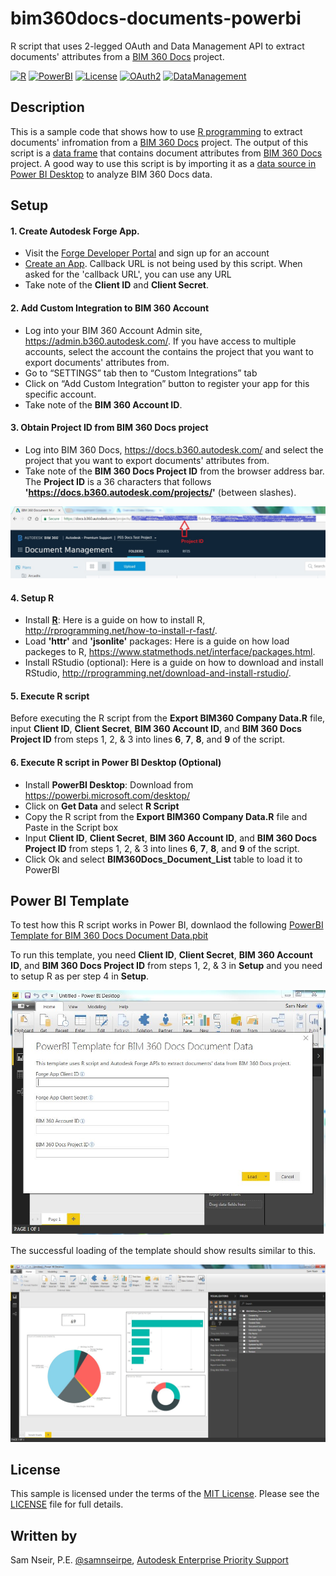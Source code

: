# bim360docs-documents-powerbi

R script that uses 2-legged OAuth and Data Management API to extract documents' attributes from a [BIM 360 Docs](https://docs.b360.autodesk.com/login) project.

[![R](http://img.shields.io/:R-v3.4.1-blue.svg)](https://www.r-project.org/)
[![PowerBI](https://img.shields.io/badge/PowerBI-v2.51-blue.svg)](http://powerbi.microsoft.com/)
[![License](http://img.shields.io/:license-mit-blue.svg)](http://opensource.org/licenses/MIT) 
[![OAuth2](https://img.shields.io/badge/OAuth2-v2-green.svg)](http://developer.autodesk.com/)
[![DataManagement](https://img.shields.io/badge/Data%20Management-v2-green.svg)](http://developer.autodesk.com/)


## Description

This is a sample code that shows how to use [R programming](https://www.r-project.org/) to extract documents' infromation from a [BIM 360 Docs](https://docs.b360.autodesk.com/login) project. The output of this script is a [data frame](http://www.r-tutor.com/r-introduction/data-frame) that contains document attributes from [BIM 360 Docs](https://adocs.b360.autodesk.com/login) project. A good way to use this script is by importing it as a [data source in Power BI Desktop](https://powerbi.microsoft.com/en-us/documentation/powerbi-desktop-data-sources/) to analyze BIM 360 Docs data.

## Setup
#### 1. Create Autodesk Forge App.
* Visit the [Forge Developer Portal](https://developer.autodesk.com) and sign up for an account
* [Create an App](https://developer.autodesk.com/myapps/create). Callback URL is not being used by this script. When asked for the 'callback URL', you can use any URL
* Take note of the **Client ID** and **Client Secret**.

#### 2. Add Custom Integration to BIM 360 Account
* Log into your BIM 360 Account Admin site, https://admin.b360.autodesk.com/. If you have access to multiple accounts, select the account the contains the project that you want to export documents' attributes from.
* Go to “SETTINGS” tab then to “Custom Integrations” tab
* Click on “Add Custom Integration” button to register your app for this specific account.
* Take note of the **BIM 360 Account ID**.

#### 3. Obtain Project ID from BIM 360 Docs project
* Log into BIM 360 Docs, https://docs.b360.autodesk.com/ and select the project that you want to export documents' attributes from.
* Take note of the **BIM 360 Docs Project ID** from the browser address bar. The **Project ID** is a 36 characters that follows **'https://docs.b360.autodesk.com/projects/'** (between  slashes).

![](project_id.jpg)

#### 4. Setup R
* Install **[R](https://cran.r-project.org/mirrors.html)**:  Here is a guide on how to install R, http://rprogramming.net/how-to-install-r-fast/.
* Load **'httr'** and **'jsonlite'** packages: Here is a guide on how load packeges to R, https://www.statmethods.net/interface/packages.html.
* Install RStudio (optional): Here is a guide on how to download and install RStudio, http://rprogramming.net/download-and-install-rstudio/.

#### 5. Execute R script
Before executing the R script from the **Export BIM360 Company Data.R** file, input **Client ID**, **Client Secret**, **BIM 360 Account ID**, and **BIM 360 Docs Project ID** from steps 1, 2, & 3 into lines **6**, **7**, **8**, and **9** of the script.

#### 6. Execute R script in Power BI Desktop (Optional)
* Install **PowerBI Desktop**: Download from https://powerbi.microsoft.com/desktop/
* Click on **Get Data** and select **R Script**
* Copy the R script from the **Export BIM360 Company Data.R** file and Paste in the Script box
* Input **Client ID**, **Client Secret**, **BIM 360 Account ID**, and **BIM 360 Docs Project ID** from steps 1, 2, & 3 into lines **6**, **7**, **8**, and **9** of the script.
* Click Ok and select **BIM360Docs_Document_List** table to load it to PowerBI

## Power BI Template
To test how this R script works in Power BI, downlaod the following [PowerBI Template for BIM 360 Docs Document Data.pbit](http://autode.sk/bim360docsdocumentstemplate)

To run this template, you need  **Client ID**, **Client Secret**, **BIM 360 Account ID**, and **BIM 360 Docs Project ID** from steps 1, 2, & 3 in **Setup** and you need to setup R as per step 4 in **Setup**.

![](template.jpg)

The successful loading of the template should show results similar to this. 

![](template_result.jpg)

## License

This sample is licensed under the terms of the [MIT License](http://opensource.org/licenses/MIT).
Please see the [LICENSE](LICENSE) file for full details.

## Written by

Sam Nseir, P.E. [@samnseirpe](https://www.linkedin.com/in/samnseirpe/), [Autodesk Enterprise Priority Support](https://enterprisehub.autodesk.com/)
